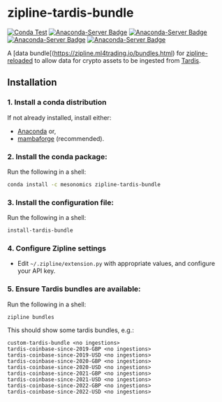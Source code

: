 # zipline-tardis-bundle

[![Conda Test](https://github.com/phelps-sg/zipline-tardis-bundle/actions/workflows/conda_test.yml/badge.svg)](https://github.com/phelps-sg/zipline-tardis-bundle/actions/workflows/conda_test.yml)
[![Anaconda-Server Badge](https://img.shields.io/conda/pn/mesonomics/zipline-tardis-bundle.svg)](https://anaconda.org/mesonomics/zipline-tardis-bundle)
[![Anaconda-Server Badge](https://img.shields.io/conda/v/mesonomics/zipline-tardis-bundle.svg)](https://anaconda.org/mesonomics/zipline-tardis-bundle)
[![Anaconda-Server Badge](https://img.shields.io/conda/l/mesonomics/zipline-tardis-bundle.svg)](https://anaconda.org/mesonomics/zipline-tardis-bundle)
[![Anaconda-Server Badge](https://img.shields.io/conda/dn/mesonomics/zipline-tardis-bundle)](https://anaconda.org/mesonomics/zipline-tardis-bundle)

A [data bundle[(https://zipline.ml4trading.io/bundles.html) for [zipline-reloaded](https://zipline.ml4trading.io/) to allow data for crypto assets to be ingested from 
[Tardis](https://tardis.dev/).

## Installation

### 1. Install a conda distribution

If not already installed, install either:

- [Anaconda](https://www.anaconda.com/download/) or,
- [mambaforge](https://github.com/conda-forge/miniforge#mambaforge) (recommended).

### 2. Install the conda package:

Run the following in a shell:

~~~bash
conda install -c mesonomics zipline-tardis-bundle
~~~

### 3. Install the configuration file:

Run the following in a shell:

~~~bash
install-tardis-bundle
~~~

### 4. Configure Zipline settings

- Edit `~/.zipline/extension.py` with appropriate values, and configure your API key.

### 5. Ensure Tardis bundles are available:

Run the following in a shell:

~~~bash
zipline bundles
~~~

This should show some tardis bundles, e.g.:

~~~
custom-tardis-bundle <no ingestions>
tardis-coinbase-since-2019-GBP <no ingestions>
tardis-coinbase-since-2019-USD <no ingestions>
tardis-coinbase-since-2020-GBP <no ingestions>
tardis-coinbase-since-2020-USD <no ingestions>
tardis-coinbase-since-2021-GBP <no ingestions>
tardis-coinbase-since-2021-USD <no ingestions>
tardis-coinbase-since-2022-GBP <no ingestions>
tardis-coinbase-since-2022-USD <no ingestions>
~~~
